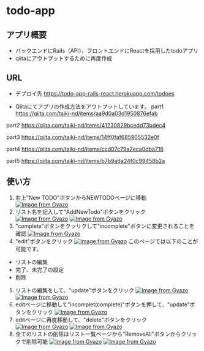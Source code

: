 # todo-app

## アプリ概要
* バックエンドにRails（API）、フロントエンドにReactを採用したtodoアプリ
* qiitaにアウトプットするために再度作成

## URL
* デプロイ先
https://todo-app-rails-react.herokuapp.com/todoes

* Qiitaにてアプリの作成方法をアウトプットしています。
part1
https://qiita.com/taiki-nd/items/aa9d0a03d1950876efab

part2
https://qiita.com/taiki-nd/items/41230829bcedd73bdec4

part3
https://qiita.com/taiki-nd/items/14ff0faf685905532e0f

part4
https://qiita.com/taiki-nd/items/ccd07c79a2eca0dba716

part5
https://qiita.com/taiki-nd/items/b7b9a6a24f0c99458b2a

## 使い方
1. 右上"New TODO"ボタンからNEWTODOページに移動
[![Image from Gyazo](https://i.gyazo.com/6ede76603feca4e6778b6f6ed7480c9f.png)](https://gyazo.com/6ede76603feca4e6778b6f6ed7480c9f)
2. リスト名を記入して"AddNewTodo"ボタンをクリック
[![Image from Gyazo](https://i.gyazo.com/6ede76603feca4e6778b6f6ed7480c9f.png)](https://gyazo.com/6ede76603feca4e6778b6f6ed7480c9f)
[![Image from Gyazo](https://i.gyazo.com/9a84a7fbf453e2064a31e4348cbb334c.png)](https://gyazo.com/9a84a7fbf453e2064a31e4348cbb334c)
3. "complete"ボタンをクッリクして"incomplete"ボタンに変更されることを確認
[![Image from Gyazo](https://i.gyazo.com/e22a1ba5507c53824133083592629bff.png)](https://gyazo.com/e22a1ba5507c53824133083592629bff)
4. "edit"ボタンをクリック
[![Image from Gyazo](https://i.gyazo.com/de3ca7dcbb751fc820046a3c935e8d9d.png)](https://gyazo.com/de3ca7dcbb751fc820046a3c935e8d9d)
  このページでは以下のことが可能です。
  * リストの編集
  * 完了、未完了の設定
  * 削除
5. リストの編集をして、"update"ボタンをクリック
[![Image from Gyazo](https://i.gyazo.com/0018d382da67bff92b8e11ac813dec9f.png)](https://gyazo.com/0018d382da67bff92b8e11ac813dec9f)
[![Image from Gyazo](https://i.gyazo.com/c39ec68a9b7cae1ee0d8ad4d613bdb06.png)](https://gyazo.com/c39ec68a9b7cae1ee0d8ad4d613bdb06)
6. editページに移動して"incomplet(complete)"ボタンを押して、"update"ボタンをクリック
[![Image from Gyazo](https://i.gyazo.com/9e109bba646ec539124b903aa958d74a.png)](https://gyazo.com/9e109bba646ec539124b903aa958d74a)
7. editページに再度移動して、"delete"ボタンをクリック
[![Image from Gyazo](https://i.gyazo.com/dfba25f39e4115fce9781a11bed5e066.png)](https://gyazo.com/dfba25f39e4115fce9781a11bed5e066)
[![Image from Gyazo](https://i.gyazo.com/a1cc286a15c376584bf7823e666d61d2.png)](https://gyazo.com/a1cc286a15c376584bf7823e666d61d2)
8. 全てのリストの削除はリスト一覧ページから"RemoveAll"ボタンからクリックで削除可能
[![Image from Gyazo](https://i.gyazo.com/b67b107dd7be930f05a6fec26477ee17.png)](https://gyazo.com/b67b107dd7be930f05a6fec26477ee17)
[![Image from Gyazo](https://i.gyazo.com/a1cc286a15c376584bf7823e666d61d2.png)](https://gyazo.com/a1cc286a15c376584bf7823e666d61d2)